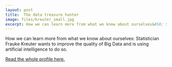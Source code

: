 ```yaml
---
layout: post
title:  The data treasure hunter
image: files/kreuter_small.jpg
excerpt: How we can learn more from what we know about ourselves&#58; Statistician Frauke Kreuter wants to improve the quality of Big Data and is using artificial intelligence to do so.
---
```


How we can learn more from what we know about ourselves: Statistician Frauke Kreuter wants to improve the quality of Big Data and is using artificial intelligence to do so.

<a href="https://www.lmu.de/en/newsroom/news-overview/news/the-data-treasure-hunter.html">Read the whole profile here.</a>